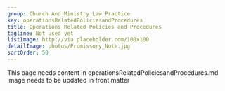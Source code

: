 ```yaml
---
group: Church And Ministry Law Practice
key: operationsRelatedPoliciesandProcedures
title: Operations Related Policies and Procedures
tagline: Not used yet
listImage: http://via.placeholder.com/100x100
detailImage: photos/Promissory_Note.jpg
sortOrder: 50
---
```

This page needs content in operationsRelatedPoliciesandProcedures.md
image needs to be updated in front matter

